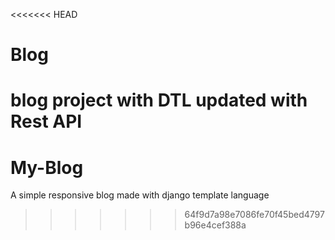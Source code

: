 <<<<<<< HEAD
# Blog
blog project with DTL updated with Rest API
=======
# My-Blog
A simple responsive blog made with django template language
>>>>>>> 64f9d7a98e7086fe70f45bed4797b96e4cef388a
